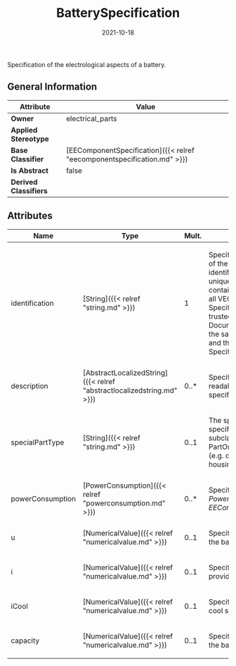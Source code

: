 ﻿---
title: BatterySpecification
toc: false
type: specs
date: "2021-10-18"
draft: false
specification: VEC
version: 1.2.1
documentType: "Recommendation"
elementType: Class
classes:
  - BatterySpecification
menu_name: vec-1.2.1
---
<p> Specification of the electrological aspects of a battery.      </p>

## General Information

| Attribute               | Value |
|-------------------------|-------|
| **Owner**               | electrical_parts |
| **Applied Stereotype**  |   |
| **Base Classifier**     | [EEComponentSpecification]({{< relref "eecomponentspecification.md" >}})<br/>  |
| **Is Abstract**         | false |
| **Derived Classifiers** |   |

## Attributes
|  Name  |  Type  |  Mult.  |  Description  |  Owning Classifier  |
|--------|--------|---------|---------------|--------------|
|identification | [String]({{< relref "string.md" >}}) | 1 | <p> Specifies a unique identification of the specification. The identification is guaranteed to be unique within the document containing the specification. For all VEC-documents a Specification-instance can be trusted to be identical if the DocumentVersion-instance is the same (see DocumentVersion) and the identification of the Specification is the same.      </p> | [Specification]({{< relref "specification.md" >}}) |
|description | [AbstractLocalizedString]({{< relref "abstractlocalizedstring.md" >}}) | 0..* | <p> Specifies additional, human readable information about the specification.      </p> | [Specification]({{< relref "specification.md" >}}) |
|specialPartType | [String]({{< relref "string.md" >}}) | 0..1 | <p>The specialPartType allows the specification of subclassifications for a PartOrUsageRelatedSpecification (e.g. different types of connector housings).  </p> | [PartOrUsageRelatedSpecification]({{< relref "partorusagerelatedspecification.md" >}}) |
|powerConsumption | [PowerConsumption]({{< relref "powerconsumption.md" >}}) | 0..* | <p> Specifies the <i>PowerConsumptions</i> of this <i>EEComponentSpecification.</i>      </p> | [EEComponentSpecification]({{< relref "eecomponentspecification.md" >}}) |
|u | [NumericalValue]({{< relref "numericalvalue.md" >}}) | 0..1 | <p>Specifies the nominal voltage of the battery.  </p> | [BatterySpecification]({{< relref "batteryspecification.md" >}}) |
|i | [NumericalValue]({{< relref "numericalvalue.md" >}}) | 0..1 | <p>Specifies the current the battery provides.  </p> | [BatterySpecification]({{< relref "batteryspecification.md" >}}) |
|iCool | [NumericalValue]({{< relref "numericalvalue.md" >}}) | 0..1 | <p>Specifies the battery's current in cool state.  </p> | [BatterySpecification]({{< relref "batteryspecification.md" >}}) |
|capacity | [NumericalValue]({{< relref "numericalvalue.md" >}}) | 0..1 | <p> Specifies the power capacity of the battery.      </p> | [BatterySpecification]({{< relref "batteryspecification.md" >}}) |

